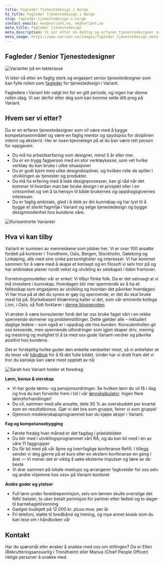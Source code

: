 ```yaml
---
title: Fagleder Tjenestedesign i Norge
h1_title: Fagleder Tjenestedesign i Norge
slug: fagleder-tjenestedesign-i-norge
contact_emails: ewa@variant.no, mk@variant.no
meta_title: Fagleder tjenestedesign
meta_description: Vi ser etter en dyktig og erfaren tjenestedesigner som kan være fagleder i Norge!
meta_image: https://www.variant.no/images/fagleder_tjenestedesign_meta.jpg
---
```


## Fagleder / Senior Tjenestedesigner

![Varianter på en takterasse](/images/strategisk-ellen-hilde.png)

Vi leter nå etter en faglig sterk og engasjert senior tjenestedesigner som kan fylle rollen som [fagleder](https://handbook.variant.no/prosesser-raa#Fagledere) for tjenestedesign i Variant.

Fagledere i Variant blir valgt inn for en gitt periode, og ingen har denne rollen idag. Vi ser derfor etter deg som kan komme sette ditt preg på Variant.

## Hvem ser vi etter?

Du er en erfaren tjenestedesigner som vil være med å bygge kompetanseområdet og være en faglig mentor og spydspiss for disiplinen internt og eksternt. Her er noen kjennetegn på at du kan være rett person for oppgaven:

- Du må ha arbeidserfaring som designer, minst 5 år eller mer.
- Du er en trygg fagperson med en stor verktøykasse, som vet hvilke verktøy du kan bruke i ulike situasjoner
- Du er godt kjent med ulike designdisipliner, og hvilken rolle de spiller i utviklingen av tjenester og produkter.
- Du må ha erfaring med å lede designprosesser, kan gi råd når det kommer til hvordan man bør bruke design i et prosjekt eller i en virksomhet og vet å ta hensyn til både brukernes og oppdragsgivernes interesser.
- Du er faglig ambisiøs, glad i å dele av din kunnskap og har lyst til å bygge et sterkt fagmiljø i Variant og selge tjenestedesign og bygge designmodenhet hos kundene våre.

<div class="left blob1"><img alt="Konsentrerte Varianter" src="/images/strategisk-ellen.png"/></div>

## Hva vi kan tilby

Variant er summen av menneskene som jobber her. Vi er over 100 ansatte fordelt på kontorer i Trondheim, Oslo, Bergen, Stockholm, Gøteborg og Linkøping, alle med sine unike personligheter og interesser. Vi har kommet sammen for å være med å skape et konsept og en filosofi vi selv tror på og har ambisiøse planer rundt vekst og utvikling av selskapet i tiden framover.

Forretningsmodellen vår er enkel: Vi tilbyr flinke folk. Da er det selvsagt at vi må investere i kunnskap. Hverdagen blir mer spennende av å ha et fellesskap som engasjeres av utvikling og hvordan det påvirker hverdagen. Vi har trua på at det du synes er gøy og spennende, er det du skal bruke mest tid på. Styrkebasert tilnærming kaller vi det, som vår eminente kollega Linn, i Oslo, så flott forklarer i [denne bloggposten](https://blog.variant.no/l%C3%A6reglede-i-variant-444e20c6915c).

Vi ønsker å være konsulenter fordi det lar oss bruke faget vårt i en rekke spennende domener og problemstillinger. Dette gjelder alle – inkludert daglige ledere – som også er i oppdrag ute hos kunden. Konsulentrollen gir oss krevende, men spennende utfordringer som igjen skaper driv, mening og mestring og mulighet til å ta med oss gode Variant-verdier og påvirke positivt hos kundene.

Det er forskjellig hvilke goder den enkelte verdsetter mest, så vi anbefaler at du leser vår [håndbok](https://handbook.variant.no/) for å få det fulle bildet. Under har vi dratt fram det vi tror du kanskje kan være mest opptatt av nå:

<div class="right"><img alt="Sarah hos Variant holder et foredrag" src="/work_images/morten_jobber_paa_mac.png"/></div>

**Lønn, bonus & eierskap**

- Vi har gode lønns- og pensjonsordninger. Se hvilken lønn du vil få i dag og hva du kan forvente frem i tid i vår [lønnskalkulator](https://www.variant.no/kalkulator). Ingen flere lønnsforhandlinger!
- Du vil, sammen med alle ansatte, dele 30 % av overskuddet per kvartal som en resultatbonus. Gjør vi det bra som gruppe, feirer vi som gruppe!
- Gjennom medeierskapsprogrammet kan du kjøpe aksjer i Variant.

**Fag og kompetansebygging**

- Første fredag hver måned er det fagdag i arbeidstiden
- Du blir med i utviklingsprogrammet vårt RÅ, og du kan bli med i én av våre 11 faggrupper
- Du får bli med på vår åpne og tverrfaglige konferanse Refill. I tillegg sender vi deg gjerne på et kurs eller en ekstern konferanse en gang i året — Vi mener det er viktig å søke eksterne impulser og lære av de beste
- Vi drar sammen på lokale meetups og arrangerer fagkvelder for oss selv og andre «hjemme hos oss» på Variant-kontoret

**Andre goder og ytelser**

- Full lønn under foreldrepermisjon, selv om lønnen skulle overstige det NAV betaler, to uker betalt permisjon for partner etter fødsel og to dager til barnehagetilvenning
- Gadget-budsjett på 12.000 kr. pluss mva. per år
- Fri telefoni, støtte til bredbånd og trening, og mye annet knask som du kan lese om i håndboken vår

## Kontakt

Har du spørsmål eller ønsker å snakke med oss om stillingen? Da er Ellen (Rekrutteringsansvarlig i Trondheim) eller Marius (Chief People Officer) riktige personer å snakke med.
